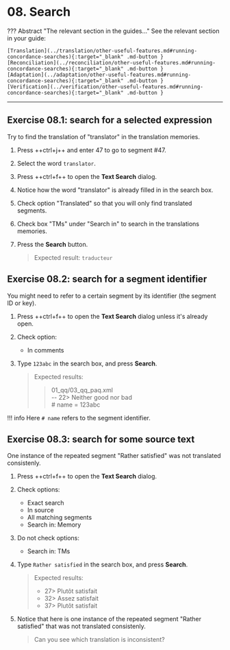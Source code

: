 # 08. Search

<!-- prettier-ignore -->
??? Abstract "The relevant section in the guides..."
	See the relevant section in your guide:

    [Translation](../translation/other-useful-features.md#running-concordance-searches){:target="_blank" .md-button }
    [Reconciliation](../reconciliation/other-useful-features.md#running-concordance-searches){:target="_blank" .md-button }
    [Adaptation](../adaptation/other-useful-features.md#running-concordance-searches){:target="_blank" .md-button }
    [Verification](../verification/other-useful-features.md#running-concordance-searches){:target="_blank" .md-button }

---

## Exercise 08.1: search for a selected expression

Try to find the translation of "translator" in the translation memories.

1. Press ++ctrl+j++ and enter 47 to go to segment #47.
2. Select the word `translator`.
3. Press ++ctrl+f++ to open the **Text Search** dialog.
4. Notice how the word "translator" is already filled in in the search box.
5. Check option "Translated" so that you will only find translated segments.
6. Check box "TMs" under "Search in" to search in the translations memories.
7. Press the **Search** button.

    > Expected result: `traducteur`

<!-- @todo: add exercise that shows how sometimes you don't get a fuzzy match because of low similarity score and poor matching algorithm but there's a useful concordance in the TM -->

## Exercise 08.2: search for a segment identifier

You might need to refer to a certain segment by its identifier (the segment ID or key).

1. Press ++ctrl+f++ to open the **Text Search** dialog unless it's already open.
2. Check option:

    - In comments

3. Type `123abc` in the search box, and press **Search**.

    > Expected results:
    >
    > > 01_qq/03_qq_paq.xml  
    > > -- 22> Neither good nor bad  
    > > \# name = 123abc

<!-- prettier-ignore -->
!!! info
	Here `# name` refers to the segment identifier.

<!--
## Exercise 08.4:

4. Find source text "Subject" in the project, but only if it has a translation.
-->

## Exercise 08.3: search for some source text

One instance of the repeated segment "Rather satisfied" was not translated consistenly.

1. Press ++ctrl+f++ to open the **Text Search** dialog.
2. Check options:

    - Exact search
    - In source
    - All matching segments
    - Search in: Memory

3. Do not check options:

    - Search in: TMs

    <!-- screenshot! -->

4. Type `Rather satisfied` in the search box, and press **Search**.

    > Expected results:
    >
    > - 27> Plutôt satisfait
    > - 32> Assez satisfait
    > - 37> Plutôt satisfait

5. Notice that here is one instance of the repeated segment "Rather satisfied" that was not translated consistenly.

    > Can you see which translation is inconsistent?

<!-- @todo: write RFF: go to next segment with a comment -->
